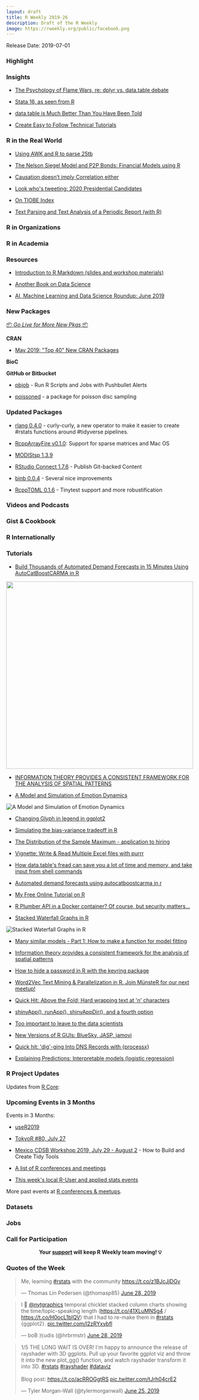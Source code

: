 ```yaml
---
layout: draft
title: R Weekly 2019-26
description: Draft of the R Weekly
image: https://rweekly.org/public/facebook.png
---
```


Release Date: 2019-07-01

###  Highlight



### Insights

+ [The Psychology of Flame Wars, re: dplyr vs. data.table debate](https://edwinth.github.io/blog/flamewars/)

+ [Stata 16, as seen from R](https://f.briatte.org/r/stata-16-as-seen-from-r)

+ [data.table is Much Better Than You Have Been Told](http://www.win-vector.com/blog/2019/06/data-table-is-much-better-than-you-have-been-told/)

+ [Create Easy to Follow Technical Tutorials](https://www.littlemissdata.com/blog/technical-tutorials)


### R in the Real World

+ [Using AWK and R to parse 25tb](https://livefreeordichotomize.com/2019/06/04/using_awk_and_r_to_parse_25tb/)

+ [The Nelson Siegel Model and P2P Bonds: Financial Models using R](http://dm13450.github.io/2019/06/19/NelsonSeigelRateSetter.htmlhttps://)

+ [Causation doesn’t imply Correlation either](http://blog.ephorie.de/causation-doesnt-imply-correlation-either)


+ [Look who's tweeting: 2020 Presidential Candidates](https://austinwehrwein.com/data-visualization/2020candidates/)


+ [On TIOBE Index](https://yihui.name/en/2019/06/tiobe-index/)

+ [Text Parsing and Text Analysis of a Periodic Report (with R)](https://tonyelhabr.rbind.io/post/text-parsing-analysis-periodic-report/)


###  R in Organizations



###  R in Academia



###  Resources

+ [Introduction to R Markdown (slides and workshop materials)](https://github.com/saghirb/Rmarkdown-Intro-Workshop)

+ [Another Book on Data Science](https://www.anotherbookondatascience.com/)

+ [AI, Machine Learning and Data Science Roundup: June 2019](https://blog.revolutionanalytics.com/2019/06/airoundup-june-2019.html)

###  New Packages

<p class="added-hostname"><a href="https://rweekly.org/live" target="_blank" class="externalLink">📦 <i>Go Live for More New Pkgs</i> 📦</a></p>

**CRAN**

+ [May 2019: "Top 40" New CRAN Packages](https://rviews.rstudio.com/2019/06/25/may-2019-top-40-new-cran-packages/)


**BioC**



**GitHub or Bitbucket**

+ [pbjob](https://github.com/noamross/pbjob/) - Run R Scripts and Jobs with Pushbullet Alerts

+ [poissoned](https://coolbutuseless.github.io/2019/06/25/poissoned-a-package-for-poisson-disc-sampling/) -  a package for poisson disc sampling

### Updated Packages

+ [rlang 0.4.0](https://www.tidyverse.org/articles/2019/06/rlang-0-4-0/) - curly-curly, a new operator to make it easier to create #rstats functions around #tidyverse pipelines.

+ [RcppArrayFire v0.1.0](https://stubner.me/post/2019/rcpparrayfire-v0-1-0-sparse-matrices-and-support-for-macos/): Support for sparse matrices and Mac OS

+ [MODIStsp 1.3.9](https://lbusett.netlify.com/post/modistsp-v-1-3-9-is-out/)

+ [RStudio Connect 1.7.6](https://blog.rstudio.com/2019/06/24/rstudio-connect-1-7-6/) -  Publish Git-backed Content

+ [binb 0.0.4](http://dirk.eddelbuettel.com/blog/2019/06/23#binb_0.0.4) - Several nice improvements

+ [RcppTOML 0.1.6](http://dirk.eddelbuettel.com/blog/2019/06/25#rcpptoml_0.1.6) - Tinytest support and more robustification

###  Videos and Podcasts



### Gist & Cookbook



### R Internationally



###  Tutorials

+ [Build Thousands of Automated Demand Forecasts in 15 Minutes Using AutoCatBoostCARMA in R](https://www.remixinstitute.com/blog/automated-demand-forecasts-using-autocatboostcarma-in-r)

<img src="https://i0.wp.com/www.remixinstitute.com/wp-content/uploads/asphalt-automotive-blacktop-2127733.jpg?w=1920&ssl=1" width="500"></img>

+ [INFORMATION THEORY PROVIDES A CONSISTENT FRAMEWORK FOR THE ANALYSIS OF SPATIAL PATTERNS](https://nowosad.github.io/post/ent-bp1/)

+ [A Model and Simulation of Emotion Dynamics](https://willhipson.netlify.com/post/emotion-simulation1/emotion_sim/)

![A Model and Simulation of Emotion Dynamics](https://willhipson.netlify.com/post/emotion-simulation1/Emotion_Simulation_files/figure-html/unnamed-chunk-9-1.gif)

+ [Changing Glyph in legend in ggplot2](https://www.hvitfeldt.me/blog/changing-glyph-in-ggplot2/)

+ [Simulating the bias-variance tradeoff in R](https://www.statworx.com/de/blog/simulating-the-bias-variance-tradeoff-in-r/)

+ [The Distribution of the Sample Maximum - application to hiring](https://eranraviv.com/distribution-sample-maximum/)

+ [Vignette: Write & Read Multiple Excel files with purrr](https://martinctc.github.io/blog/vignette-write-&-read-multiple-excel-files-with-purrr/)

+ [How data.table's fread can save you a lot of time and memory, and take input from shell commands](https://jozef.io/r917-fread-comparisons/)

+ [Automated demand forecasts using autocatboostcarma in r](https://www.remixinstitute.com/blog/automated-demand-forecasts-using-autocatboostcarma-in-r/)

+ [My Free Online Tutorial on R](https://matloff.wordpress.com/2019/06/23/my-free-online-tutorial-on-r/)

+ [R Plumber API in a Docker container? Of course, but security matters…](https://qunis.de/r-plumber-api-in-a-docker-container-of-course-but-security-matters/)


+ [Stacked Waterfall Graphs in R](https://www.stomperusa.com/2019/06/22/stacked-waterfall-graphs-in-r/)

![Stacked Waterfall Graphs in R](https://www.stomperusa.com/post/2019-06-22-stacked-waterfall-graphs-in-r_files/figure-html/unnamed-chunk-10-1.png)

+ [Many similar models - Part 1: How to make a function for model fitting](https://aosmith.rbind.io/2019/06/24/function-for-model-fitting/)


+ [Information theory provides a consistent framework for the analysis of spatial patterns](https://nowosad.github.io/post/ent-bp1/)

+ [How to hide a password in R with the keyring package](https://theautomatic.net/2019/06/25/how-to-hide-a-password-in-r-with-the-keyring-package/)


+ [Word2Vec Text Mining & Parallelization in R. Join MünsteR for our next meetup!](https://shirinsplayground.netlify.com/2019/06/meetup_july19/)


+ [Quick Hit: Above the Fold; Hard wrapping text at 'n' characters](https://rud.is/b/2019/06/26/quick-hit-above-the-fold-hard-wrapping-text-at-n-characters/)


+ [shinyApp(), runApp(), shinyAppDir(), and a fourth option](https://rtask.thinkr.fr/blog/shinyapp-runapp-shinyappdir-difference/)

+ [Too important to leave to the data scientists](http://freerangestats.info/blog/2019/06/28/too-important-for-data-scientists)

+ [New Versions of R GUIs: BlueSky, JASP, jamovi](http://r4stats.com/2019/06/18/new-versions-of-r-guis/)

+ [Quick hit: 'dig'-ging Into DNS Records with {processx}](https://rud.is/b/2019/06/28/quick-hit-dig-ging-into-dns-records-with-processx/)

+ [Explaining Predictions: Interpretable models (logistic regression)](https://notast.netlify.com/post/explaining-predictions-interpretable-models-logistic-regression/)

<!--<div class="post-more-begi
n></div><div class="post-more-end"></div>-->

###  R Project Updates

Updates from [R Core](http://developer.r-project.org/blosxom.cgi/R-devel/NEWS):


###  Upcoming Events in 3 Months

Events in 3 Months:

+ [useR2019](http://www.user2019.fr/)

+ [TokyoR #80, July 27](https://tokyor.connpass.com/)

+ [Mexico CDSB Workshop 2019, July 29 - August 2](https://comunidadbioinfo.github.io/post/building-tidy-tools-cdsb-runconf-2019/) - How to Build and Create Tidy Tools

+ [A list of R conferences and meetings](https://jumpingrivers.github.io/meetingsR/events.html)

+ [This week's local R-User and applied stats events](https://community.rstudio.com/c/irl)


More past events at [R conferences & meetups](https://conf.rweekly.org).


### Datasets

### Jobs




###  Call for Participation


<p class="hide-support added-hostname support-rweekly" style="text-align: center;font-weight: bold;">Your <a class="non-visited externalLink" href="https://www.patreon.com/rweekly" onclick="pas(this)">support</a> will keep R Weekly team moving! 💡</p>

###  Quotes of the Week

<blockquote class="twitter-tweet" data-lang="en"><p lang="en" dir="ltr">Me, learning <a href="https://twitter.com/hashtag/rstats?src=hash&amp;ref_src=twsrc%5Etfw">#rstats</a> with the community <a href="https://t.co/z1BJcJjDGv">https://t.co/z1BJcJjDGv</a></p>&mdash; Thomas Lin Pedersen (@thomasp85) <a href="https://twitter.com/thomasp85/status/1144502680124968961?ref_src=twsrc%5Etfw">June 28, 2019</a></blockquote>

<blockquote class="twitter-tweet" data-lang="en"><p lang="en" dir="ltr">I 💙 <a href="https://twitter.com/nytgraphics?ref_src=twsrc%5Etfw">@nytgraphics</a> temporal chicklet stacked column charts showing the time/topic-speaking length (<a href="https://t.co/41XLuMNSg4">https://t.co/41XLuMNSg4</a> / <a href="https://t.co/H0ocL1blQV">https://t.co/H0ocL1blQV</a>) that I had to re-make them in <a href="https://twitter.com/hashtag/rstats?src=hash&amp;ref_src=twsrc%5Etfw">#rstats</a> {ggplot2}. <a href="https://t.co/l2zRYxybfl">pic.twitter.com/l2zRYxybfl</a></p>&mdash; boB 🇷udis (@hrbrmstr) <a href="https://twitter.com/hrbrmstr/status/1144698665971458048?ref_src=twsrc%5Etfw">June 28, 2019</a></blockquote>

<blockquote class="twitter-tweet" data-lang="en"><p lang="en" dir="ltr">1/5 THE LONG WAIT IS OVER! I&#39;m happy to announce the release of rayshader with 3D ggplots. Pull up your favorite ggplot viz and throw it into the new plot_gg() function, and watch rayshader transform it into 3D. <a href="https://twitter.com/hashtag/rstats?src=hash&amp;ref_src=twsrc%5Etfw">#rstats</a> <a href="https://twitter.com/hashtag/rayshader?src=hash&amp;ref_src=twsrc%5Etfw">#rayshader</a> <a href="https://twitter.com/hashtag/dataviz?src=hash&amp;ref_src=twsrc%5Etfw">#dataviz</a><br><br>Blog post: <a href="https://t.co/acRROGgtRS">https://t.co/acRROGgtRS</a> <a href="https://t.co/tJrh04crE2">pic.twitter.com/tJrh04crE2</a></p>&mdash; Tyler Morgan-Wall (@tylermorganwall) <a href="https://twitter.com/tylermorganwall/status/1143491578150957057?ref_src=twsrc%5Etfw">June 25, 2019</a></blockquote>


